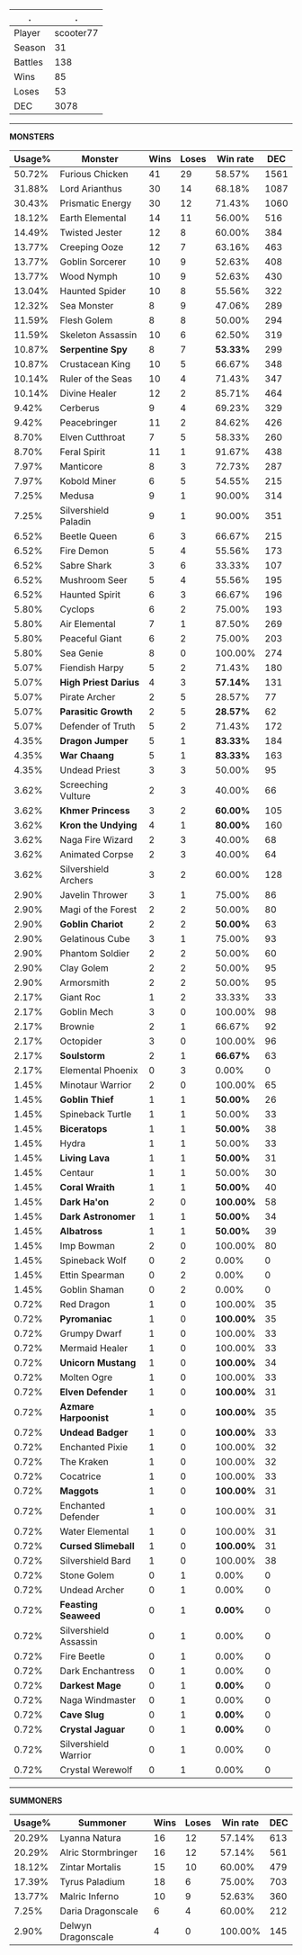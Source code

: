 .|.
|-|-
Player|scooter77
Season|31
Battles|138
Wins|85
Loses|53
DEC|3078

---
**MONSTERS**

Usage%|Monster|Wins|Loses|Win rate|DEC|
-|-|-|-|-|-|
50.72%|Furious Chicken|41|29|58.57%|1561|
31.88%|Lord Arianthus|30|14|68.18%|1087|
30.43%|Prismatic Energy|30|12|71.43%|1060|
18.12%|Earth Elemental|14|11|56.00%|516|
14.49%|Twisted Jester|12|8|60.00%|384|
13.77%|Creeping Ooze|12|7|63.16%|463|
13.77%|Goblin Sorcerer|10|9|52.63%|408|
13.77%|Wood Nymph|10|9|52.63%|430|
13.04%|Haunted Spider|10|8|55.56%|322|
12.32%|Sea Monster|8|9|47.06%|289|
11.59%|Flesh Golem|8|8|50.00%|294|
11.59%|Skeleton Assassin|10|6|62.50%|319|
10.87%|**Serpentine Spy**|8|7|**53.33%**|299|
10.87%|Crustacean King|10|5|66.67%|348|
10.14%|Ruler of the Seas|10|4|71.43%|347|
10.14%|Divine Healer|12|2|85.71%|464|
9.42%|Cerberus|9|4|69.23%|329|
9.42%|Peacebringer|11|2|84.62%|426|
8.70%|Elven Cutthroat|7|5|58.33%|260|
8.70%|Feral Spirit|11|1|91.67%|438|
7.97%|Manticore|8|3|72.73%|287|
7.97%|Kobold Miner|6|5|54.55%|215|
7.25%|Medusa|9|1|90.00%|314|
7.25%|Silvershield Paladin|9|1|90.00%|351|
6.52%|Beetle Queen|6|3|66.67%|215|
6.52%|Fire Demon|5|4|55.56%|173|
6.52%|Sabre Shark|3|6|33.33%|107|
6.52%|Mushroom Seer|5|4|55.56%|195|
6.52%|Haunted Spirit|6|3|66.67%|196|
5.80%|Cyclops|6|2|75.00%|193|
5.80%|Air Elemental|7|1|87.50%|269|
5.80%|Peaceful Giant|6|2|75.00%|203|
5.80%|Sea Genie|8|0|100.00%|274|
5.07%|Fiendish Harpy|5|2|71.43%|180|
5.07%|**High Priest Darius**|4|3|**57.14%**|131|
5.07%|Pirate Archer|2|5|28.57%|77|
5.07%|**Parasitic Growth**|2|5|**28.57%**|62|
5.07%|Defender of Truth|5|2|71.43%|172|
4.35%|**Dragon Jumper**|5|1|**83.33%**|184|
4.35%|**War Chaang**|5|1|**83.33%**|163|
4.35%|Undead Priest|3|3|50.00%|95|
3.62%|Screeching Vulture|2|3|40.00%|66|
3.62%|**Khmer Princess**|3|2|**60.00%**|105|
3.62%|**Kron the Undying**|4|1|**80.00%**|160|
3.62%|Naga Fire Wizard|2|3|40.00%|68|
3.62%|Animated Corpse|2|3|40.00%|64|
3.62%|Silvershield Archers|3|2|60.00%|128|
2.90%|Javelin Thrower|3|1|75.00%|86|
2.90%|Magi of the Forest|2|2|50.00%|80|
2.90%|**Goblin Chariot**|2|2|**50.00%**|63|
2.90%|Gelatinous Cube|3|1|75.00%|93|
2.90%|Phantom Soldier|2|2|50.00%|60|
2.90%|Clay Golem|2|2|50.00%|95|
2.90%|Armorsmith|2|2|50.00%|95|
2.17%|Giant Roc|1|2|33.33%|33|
2.17%|Goblin Mech|3|0|100.00%|98|
2.17%|Brownie|2|1|66.67%|92|
2.17%|Octopider|3|0|100.00%|96|
2.17%|**Soulstorm**|2|1|**66.67%**|63|
2.17%|Elemental Phoenix|0|3|0.00%|0|
1.45%|Minotaur Warrior|2|0|100.00%|65|
1.45%|**Goblin Thief**|1|1|**50.00%**|26|
1.45%|Spineback Turtle|1|1|50.00%|33|
1.45%|**Biceratops**|1|1|**50.00%**|38|
1.45%|Hydra|1|1|50.00%|33|
1.45%|**Living Lava**|1|1|**50.00%**|31|
1.45%|Centaur|1|1|50.00%|30|
1.45%|**Coral Wraith**|1|1|**50.00%**|40|
1.45%|**Dark Ha'on**|2|0|**100.00%**|58|
1.45%|**Dark Astronomer**|1|1|**50.00%**|34|
1.45%|**Albatross**|1|1|**50.00%**|39|
1.45%|Imp Bowman|2|0|100.00%|80|
1.45%|Spineback Wolf|0|2|0.00%|0|
1.45%|Ettin Spearman|0|2|0.00%|0|
1.45%|Goblin Shaman|0|2|0.00%|0|
0.72%|Red Dragon|1|0|100.00%|35|
0.72%|**Pyromaniac**|1|0|**100.00%**|35|
0.72%|Grumpy Dwarf|1|0|100.00%|33|
0.72%|Mermaid Healer|1|0|100.00%|33|
0.72%|**Unicorn Mustang**|1|0|**100.00%**|34|
0.72%|Molten Ogre|1|0|100.00%|33|
0.72%|**Elven Defender**|1|0|**100.00%**|31|
0.72%|**Azmare Harpoonist**|1|0|**100.00%**|35|
0.72%|**Undead Badger**|1|0|**100.00%**|33|
0.72%|Enchanted Pixie|1|0|100.00%|32|
0.72%|The Kraken|1|0|100.00%|32|
0.72%|Cocatrice|1|0|100.00%|33|
0.72%|**Maggots**|1|0|**100.00%**|31|
0.72%|Enchanted Defender|1|0|100.00%|31|
0.72%|Water Elemental|1|0|100.00%|31|
0.72%|**Cursed Slimeball**|1|0|**100.00%**|31|
0.72%|Silvershield Bard|1|0|100.00%|38|
0.72%|Stone Golem|0|1|0.00%|0|
0.72%|Undead Archer|0|1|0.00%|0|
0.72%|**Feasting Seaweed**|0|1|**0.00%**|0|
0.72%|Silvershield Assassin|0|1|0.00%|0|
0.72%|Fire Beetle|0|1|0.00%|0|
0.72%|Dark Enchantress|0|1|0.00%|0|
0.72%|**Darkest Mage**|0|1|**0.00%**|0|
0.72%|Naga Windmaster|0|1|0.00%|0|
0.72%|**Cave Slug**|0|1|**0.00%**|0|
0.72%|**Crystal Jaguar**|0|1|**0.00%**|0|
0.72%|Silvershield Warrior|0|1|0.00%|0|
0.72%|Crystal Werewolf|0|1|0.00%|0|

---
**SUMMONERS**

Usage%|Summoner|Wins|Loses|Win rate|DEC|
-|-|-|-|-|-|
20.29%|Lyanna Natura|16|12|57.14%|613|
20.29%|Alric Stormbringer|16|12|57.14%|561|
18.12%|Zintar Mortalis|15|10|60.00%|479|
17.39%|Tyrus Paladium|18|6|75.00%|703|
13.77%|Malric Inferno|10|9|52.63%|360|
7.25%|Daria Dragonscale|6|4|60.00%|212|
2.90%|Delwyn Dragonscale|4|0|100.00%|145|
